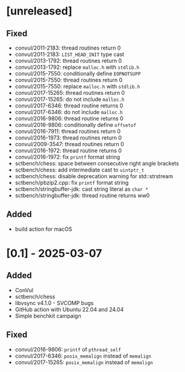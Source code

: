 # [unreleased]

## Fixed
- convul/2011-2183: thread routines return 0
- convul/2011-2183: `LIST_HEAD_INIT` type cast
- convul/2013-1792: thread routines return 0
- convul/2013-1792: replace `malloc.h` with `stdlib.h`
- convul/2015-7550: conditionally define `EOPNOTSUPP`
- convul/2015-7550: thread routines return 0
- convul/2015-7550: replace `malloc.h` with `stdlib.h`
- convul/2017-15265: thread routines return 0
- convul/2017-15265: do not include `malloc.h`
- convul/2017-6346: thread routine returns 0
- convul/2017-6346: do not include `malloc.h`
- convul/2016-9806: thread routine returns 0
- convul/2016-9806: conditionally define `offsetof`
- convul/2016-7911: thread routines return 0
- convul/2016-1973: thread routines return 0
- convul/2009-3547: thread routines return 0
- convul/2016-1972: thread routine returns 0
- convul/2016-1972: fix `printf` format string
- sctbench/chess: space between consecutive right angle brackets
- sctbench/chess: add intermediate cast to `uintptr_t`
- sctbench/chess: disable deprecation warning for std::strstream
- sctbench/pbzip2.cpp: fix `printf` format string
- sctbench/stringbuffer-jdk: cast string literal as `char *`
- sctbench/stringbuffer-jdk: thread routine returns ww0

## Added
- build action for macOS

# [0.1] - 2025-03-07

## Added

- ConVul
- sctbench/chess
- libvsync v4.1.0 - SVCOMP bugs
- GitHub action with Ubuntu 22.04 and 24.04
- Simple benchkit campaign

## Fixed

- convul/2016-9806: `printf` of `pthread_self`
- convul/2017-6346: `posix_memalign` instead of `memalign`
- convul/2017-15265: `posix_memalign` instead of `memalign`
